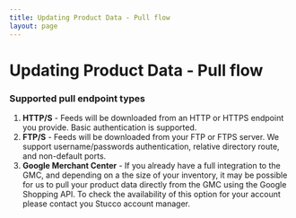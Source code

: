 ```yaml
---
title: Updating Product Data - Pull flow
layout: page
---
```


# Updating Product Data - Pull flow #

### Supported pull endpoint types ###

1. __HTTP/S__ - Feeds will be downloaded from an HTTP or HTTPS endpoint you provide. Basic authentication is supported.
2. __FTP/S__ - Feeds will be downloaded from your FTP or FTPS server. We support username/passwords authentication, relative directory route, and non-default ports.
3. __Google Merchant Center__ - If you already have a full integration to the GMC, and depending on a the size of your inventory, it may be possible for us to pull your product data directly from the GMC using the Google Shopping API. To check the availability of this option for your account please contact you Stucco account manager.